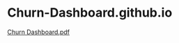 # Churn-Dashboard.github.io
[Churn Dashboard.pdf](https://github.com/user-attachments/files/15943306/Churn.Dashboard.pdf)
